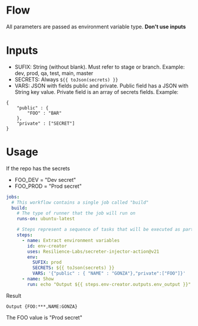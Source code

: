# Flow
All parameters are passed as environment variable type. **Don't use inputs**

# Inputs
- SUFIX: String (without blank). Must refer to stage or branch. Example: dev, prod, qa, test, main, master
- SECRETS: Always ```${{ toJson(secrets) }}```
- VARS: JSON with fields public and private. Public field has a JSON with String key value. Private field is an array of secrets fields.
    Example:
```
{
    "public" : {
        "FOO" : "BAR"
    },
    "private" : ["SECRET"]
}
```
# Usage
If the repo has the secrets
- FOO_DEV = "Dev secret"
- FOO_PROD = "Prod secret"

```yaml
jobs:
  # This workflow contains a single job called "build"
  build:
    # The type of runner that the job will run on
    runs-on: ubuntu-latest

    # Steps represent a sequence of tasks that will be executed as part of the job
    steps:
      - name: Extract environment variables
        id: env-creator
        uses: Resilience-Labs/secreter-injector-action@v21
        env:
          SUFIX: prod
          SECRETS: ${{ toJson(secrets) }}
          VARS: '{"public" : { "NAME" : "GONZA"},"private":["FOO"]}'
      - name: Show
        run: echo "Output ${{ steps.env-creator.outputs.env_output }}"
```

Result
```
Output {FOO:***,NAME:GONZA}
```

The FOO value is "Prod secret"